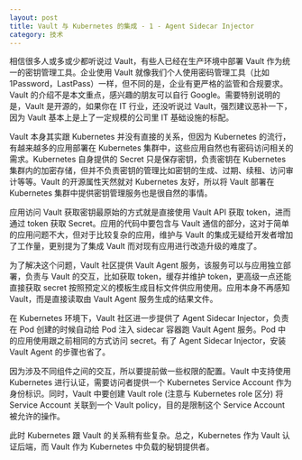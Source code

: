 ```yaml
---
layout: post
title: Vault 与 Kubernetes 的集成 - 1 - Agent Sidecar Injector
category: 技术
---
```


相信很多人或多或少都听说过 Vault，有些人已经在生产环境中部署 Vault 作为统一的密钥管理工具。企业使用 Vault 就像我们个人使用密码管理工具（比如1Password，LastPass）一样，但不同的是，企业有更严格的监管和合规要求。Vault 的介绍不是本文重点，感兴趣的朋友可以自行 Google。需要特别说明的是，Vault 是开源的，如果你在 IT 行业，还没听说过 Vault，强烈建议恶补一下，因为 Vault 基本上是上了一定规模的公司里 IT 基础设施的标配。

Vault 本身其实跟 Kubernetes 并没有直接的关系，但因为 Kubernetes 的流行，有越来越多的应用部署在 Kubernetes 集群中，这些应用自然也有密码访问相关的需求。Kubernetes 自身提供的 Secret 只是保存密钥，负责密钥在 Kubernetes 集群内的加密存储，但并不负责密钥的管理比如密钥的生成、过期、续租、访问审计等等。Vault 的开源属性天然就对 Kubernetes 友好，所以将 Vault 部署在 Kubernetes 集群中提供密钥管理服务也是很自然的事情。

应用访问 Vault 获取密钥最原始的方式就是直接使用 Vault API 获取 token，进而通过 token 获取 Secret。应用的代码中要包含与 Vault 通信的部分，这对于简单的应用问题不大，但对于比较复杂的应用，维护与 Vault 的集成无疑给开发者增加了工作量，更别提为了集成 Vault 而对现有应用进行改造升级的难度了。

为了解决这个问题，Vault 社区提供 Vault Agent 服务，该服务可以与应用独立部署，负责与 Vault 的交互，比如获取 token，缓存并维护 token，更高级一点还能直接获取 secret 按照预定义的模板生成目标文件供应用使用。应用本身不再感知 Vault，而是直接读取由 Vault Agent 服务生成的结果文件。

在 Kubernetes 环境下，Vault 社区进一步提供了 Agent Sidecar Injector，负责在 Pod 创建的时候自动给 Pod 注入 sidecar 容器跑 Vault Agent 服务。Pod 中的应用使用跟之前相同的方式访问 secret。有了 Agent Sidecar Injector，安装 Vault Agent 的步骤也省了。

因为涉及不同组件之间的交互，所以要提前做一些权限的配置。Vault 中支持使用 Kubernetes 进行认证，需要访问者提供一个 Kubernetes Service Account 作为身份标识。同时，Vault 中要创建 Vault role (注意与 Kubernetes role 区分) 将 Service Account 关联到一个 Vault policy，目的是限制这个 Service Account 被允许的操作。

此时 Kubernetes 跟 Vault 的关系稍有些复杂。总之，Kubernetes 作为 Vault 认证后端，而 Vault 作为 Kubernetes 中负载的秘钥提供者。
